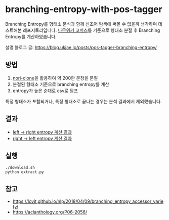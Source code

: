 # branching-entropy-with-pos-tagger

Branching Entropy를 형태소 분석과 함께 신조어 탐색에 써볼 수 없을까 생각하며 테스트해본 레포지토리입니다.
[나무위키 코퍼스](https://jeongukjae.github.io/tfds-korean/datasets/namuwiki_corpus.html)를 기준으로 형태소 분절 후 Branching Entropy를 계산하였습니다.

설명 블로그 글: <https://blog.ukjae.io/posts/pos-tagger-branching-entropy/>

## 방법

1. [nori-clone](https://github.com/jeongukjae/nori-clone)을 활용하여 약 200만 문장을 분절
2. 분절된 형태소 기준으로 branching entropy를 계산
3. entropy가 높은 순대로 csv로 덤프

특정 형태소가 포함되거나, 특정 형태소로 끝나는 경우는 분석 결과에서 제외했습니다.

## 결과

* [left -> right entropy 계산 결과](./entropy-table-left.csv)
* [right -> left entropy 계산 결과](./entropy-table-right.csv)

## 실행

```
./download.sh
python extract.py
```

## 참고

* <https://lovit.github.io/nlp/2018/04/09/branching_entropy_accessor_variety/>
* <https://aclanthology.org/P06-2056/>
